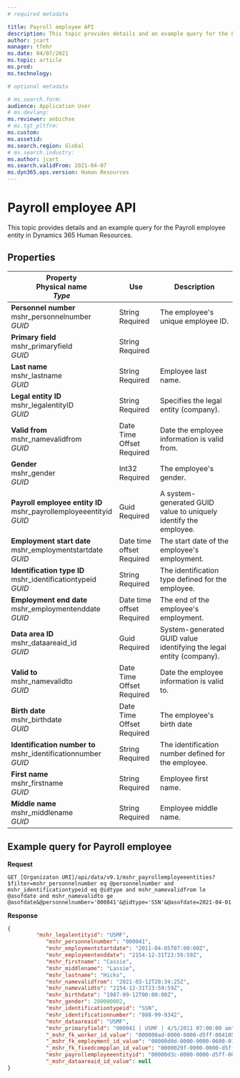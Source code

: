 ```yaml
---
# required metadata

title: Payroll employee API
description: This topic provides details and an example query for the Payroll employee entity in Dynamics 365 Human Resources.
author: jcart
manager: tfehr
ms.date: 04/07/2021
ms.topic: article
ms.prod: 
ms.technology: 

# optional metadata

# ms.search.form: 
audience: Application User
# ms.devlang: 
ms.reviewer: anbichse
# ms.tgt_pltfrm: 
ms.custom: 
ms.assetid: 
ms.search.region: Global
# ms.search.industry: 
ms.author: jcart
ms.search.validFrom: 2021-04-07
ms.dyn365.ops.version: Human Resources
---
```


# Payroll employee API

This topic provides details and an example query for the Payroll employee entity in Dynamics 365 Human Resources.

## Properties

| Property<br>**Physical name**<br>***Type*** | Use | Description |
| --- | --- | --- |
| **Personnel number**<br>mshr_personnelnumber<br>*GUID* | String<br>Required | The employee's unique employee ID. |
| **Primary field**<br>mshr_primaryfield<br>*GUID* | String<br>Required |  |
| **Last name**<br>mshr_lastname<br>*GUID* | String<br>Required | Employee last name. |
| **Legal entity ID**<br>mshr_legalentityID<br>*GUID* | String<br>Required | Specifies the legal entity (company). |
| **Valid from**<br>mshr_namevalidfrom<br>*GUID* | Date Time Offset <br>Required | Date the employee information is valid from.  |
| **Gender**<br>mshr_gender<br>*GUID* | Int32<br>Required | The employee's gender. |
| **Payroll employee entity ID**<br>mshr_payrollemployeeentityid<br>*GUID* | Guid<br>Required | A system-generated GUID value to uniquely identify the employee. |
| **Employment start date**<br>mshr_employmentstartdate<br>*GUID* | Date time offset<br>Required | The start date of the employee's employment. |
| **Identification type ID**<br>mshr_identificationtypeid<br>*GUID* |String<br>Required | The identification type defined for the employee. |
| **Employment end date**<br>mshr_employmentenddate<br>*GUID* | Date time offset<br>Required |The end of the employee's employment.  |
| **Data area ID**<br>mshr_dataareaid_id<br>*GUID* | Guid<br>Required | System-generated GUID value identifying the legal entity (company). |
| **Valid to**<br>mshr_namevalidto<br>*GUID* | Date Time Offset <br>Required | Date the employee information is valid to. |
| **Birth date**<br>mshr_birthdate<br>*GUID* | Date Time Offset <br>Required | The employee's birth date |
| **Identification number to**<br>mshr_identificationnumber<br>*GUID* | String <br>Required |The identification number defined for the employee.  |
| **First name**<br>mshr_firstname<br>*GUID* | String<br>Required | Employee first name. |
| **Middle name**<br>mshr_middlename<br>*GUID* | String<br>Required |Employee middle name.  |

## Example query for Payroll employee

**Request**

```http
GET [Organizaton URI]/api/data/v9.1/mshr_payrollemployeeentities?$filter=mshr_personnelnumber eq @personnelnumber and mshr_identificationtypeid eq @idtype and mshr_namevalidfrom le @asofdate and mshr_namevalidto ge @asofdate&@personnelnumber='000041'&@idtype='SSN'&@asofdate=2021-04-01
```

**Response**

```json
{
	     "mshr_legalentityid": "USMF",
            "mshr_personnelnumber": "000041",
            "mshr_employmentstartdate": "2011-04-05T07:00:00Z",
            "mshr_employmentenddate": "2154-12-31T23:59:59Z",
            "mshr_firstname": "Cassie",
            "mshr_middlename": "Lassie",
            "mshr_lastname": "Hicks",
            "mshr_namevalidfrom": "2021-03-12T20:34:25Z",
            "mshr_namevalidto": "2154-12-31T23:59:59Z",
            "mshr_birthdate": "1987-09-12T00:00:00Z",
            "mshr_gender": 200000002,
            "mshr_identificationtypeid": "SSN",
            "mshr_identificationnumber": "888-99-9342",
            "mshr_dataareaid": "USMF",
            "mshr_primaryfield": "000041 | USMF | 4/5/2011 07:00:00 am",
            "_mshr_fk_worker_id_value": "000000ad-0000-0000-d5ff-004105000000",
            "_mshr_fk_employment_id_value": "00000d0d-0000-0000-0600-014105000000",
            "_mshr_fk_fixedcompplan_id_value": "0000029f-0000-0000-d5ff-004105000000",
            "mshr_payrollemployeeentityid": "00000d3c-0000-0000-d5ff-004105000000",
            "_mshr_dataareaid_id_value": null
}
```
